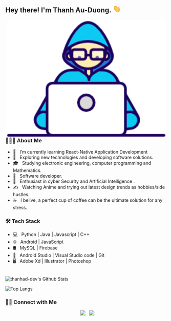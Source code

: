 <h2> Hey there! I'm Thanh Au-Duong. <img src="https://github.com/duongthanh3327/duongthanh3327/blob/main/Hi.gif" width="25"></h2>
<img align="right" alt="GIF" src="https://github.com/duongthanh3327/duongthanh3327/blob/main/gif2.gif" width="500"/>

<h3> 👨🏻‍💻 About Me </h3>

- 🔭 &nbsp; I’m currently learning React-Native Application Development
- 🤔 &nbsp; Exploring new technologies and developing software solutions.
- 🎓 &nbsp; Studying electronic engineering, computer programming and Mathematics.
- 💼 &nbsp; Software developer.
- 🌱 &nbsp; Enthusiast in cyber Security and Artificial Intelligence .
- ✍️ &nbsp; Watching Anime and trying out latest design trends as hobbies/side hustles.
- ☕ &nbsp; I belive, a perfect cup of coffee can be the ultimate solution for any stress. 

<h3>🛠 Tech Stack</h3>

- 💻 &nbsp; Python | Java | Javascript | C++  
- 🌐 &nbsp; Android | JavaScript 
- 🛢 &nbsp; MySQL | Firebase
- 🔧 &nbsp; Android Studio | Visual Studio code | Git
- 🖥 &nbsp; Adobe Xd | Illustrator | Photoshop

<br>

<img align="center" src="https://github-readme-stats.vercel.app/api?username=thanhad-dev&include_all_commits=true&count_private=true&show_icons=true&line_height=20&title_color=7A7ADB&icon_color=2234AE&text_color=D3D3D3&bg_color=0,000000,130F40" alt="thanhad-dev's Github Stats">

</br>

![Top Langs](https://github-readme-stats.vercel.app/api/top-langs?username=thanhad-dev&layout=compact&text_color=daf7dc&bg_color=151515)


<h3> 🤝🏻 Connect with Me </h3>

<p align="center">
&nbsp; <a href="https://facebook.com/au.duongthanh.27" target="_blank" rel="noopener noreferrer"><img src="https://img.icons8.com/plasticine/100/000000/facebook.png" width="50" /></a>  
&nbsp; <a href="mailto:thanhad.dev@gmail.com" target="_blank" rel="noopener noreferrer"><img src="https://img.icons8.com/plasticine/100/000000/gmail.png"  width="50" /></a>
</p>
